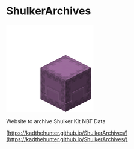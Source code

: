 # ShulkerArchives
![Cute Mascot :3](assets/Shulker_shooting.gif)

Website to archive Shulker Kit NBT Data

[https://kadthehunter.github.io/ShulkerArchives/](https://kadthehunter.github.io/ShulkerArchives/)